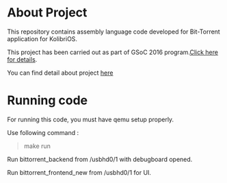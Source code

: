 # About Project
This repository contains assembly language code developed for Bit-Torrent application for KolibriOS.

This project has been carried out as part of GSoC 2016 program.[Click here for details](https://summerofcode.withgoogle.com/projects/#4978095203287040).

You can find detail about project [here](http://chokshiutsav.github.io/BitTorrent)

# Running code
For running this code, you must have qemu setup properly.

Use following command :
> make run

Run bittorrent_backend from /usbhd0/1 with debugboard opened.

Run bittorrent_frontend_new from /usbhd0/1 for UI.